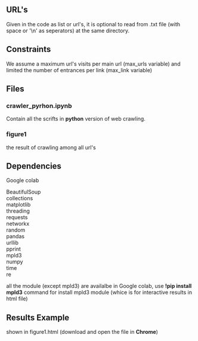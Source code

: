 
## URL's
Given in the code as list or url's, it is optional to read from .txt file (with space or '\n' as seperators) at the same directory.

## Constraints
We assume a maximum url's visits per main url (max_urls variable) and limited the number of entrances per link (max_link variable)

## Files

### crawler_pyrhon.ipynb
Contain all the scrifts in **python** version of web crawling.

### figure1
the result of crawling among all url's



## Dependencies
Google colab <br>

BeautifulSoup <br>
collections <br>
matplotlib <br>
threading <br>
requests <br>
networkx <br>
random <br>
pandas <br>
urllib <br>
pprint <br>
mpld3 <br>
numpy <br>
time <br>
re <br>

all the module (except mpld3) are availalbe in Google colab, use **!pip install mpld3** command for install mpld3 module (whice is for interactive results in html file)


## Results Example
shown in figure1.html (download and open the file in **Chrome**)
